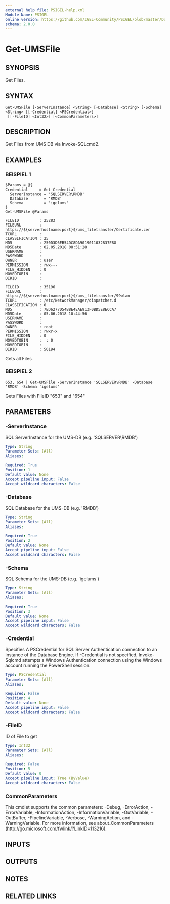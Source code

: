 ```yaml
---
external help file: PSIGEL-help.xml
Module Name: PSIGEL
online version: https://github.com/IGEL-Community/PSIGEL/blob/master/Docs/Get-UMSFile.md
schema: 2.0.0
---
```


# Get-UMSFile

## SYNOPSIS
Get Files.

## SYNTAX

```
Get-UMSFile [-ServerInstance] <String> [-Database] <String> [-Schema] <String> [[-Credential] <PSCredential>]
 [[-FileID] <Int32>] [<CommonParameters>]
```

## DESCRIPTION
Get Files from UMS DB via Invoke-SQLcmd2.

## EXAMPLES

### BEISPIEL 1
```
$Params = @{
Credential     = Get-Credential
  ServerInstance = 'SQLSERVER\RMDB'
  Database       = 'RMDB'
  Schema         = 'igelums'
}
Get-UMSFile @Params
```

```
FILEID         : 25283
FILEURL        : https://${serverhostname:port}$/ums_filetransfer/Certificate.cer
TCURL          :
CLASSIFICATION : 25
MD5            : 250D3D6EB54DC8DA9019011032837E8G
MD5Date        : 02.05.2018 08:51:28
USERNAME       :
PASSWORD       :
OWNER          : user
PERMISSION     : rwx---
FILE_HIDDEN    : 0
MOVEDTOBIN     :
DIRID          :

FILEID         : 35196
FILEURL        : https://${serverhostname:port}$/ums_filetransfer/99wlan
TCURL          : /etc/NetworkManager/dispatcher.d
CLASSIFICATION : 0
MD5            : 7ED6277D54B8E4EAE913F0BD5E8ECCA7
MD5Date        : 05.06.2018 10:44:56
USERNAME       :
PASSWORD       :
OWNER          : root
PERMISSION     : rwxr-x
FILE_HIDDEN    : 0
MOVEDTOBIN     :  : 0
MOVEDTOBIN     :
DIRID          : 50194
```

Gets all Files

### BEISPIEL 2
```
653, 654 | Get-UMSFile -ServerInstance 'SQLSERVER\RMDB' -Database 'RMDB' -Schema 'igelums'
```

Gets Files with FileID "653" and "654"

## PARAMETERS

### -ServerInstance
SQL ServerInstance for the UMS-DB (e.g.
'SQLSERVER\RMDB')

```yaml
Type: String
Parameter Sets: (All)
Aliases:

Required: True
Position: 1
Default value: None
Accept pipeline input: False
Accept wildcard characters: False
```

### -Database
SQL Database for the UMS-DB (e.g.
'RMDB')

```yaml
Type: String
Parameter Sets: (All)
Aliases:

Required: True
Position: 2
Default value: None
Accept pipeline input: False
Accept wildcard characters: False
```

### -Schema
SQL Schema for the UMS-DB (e.g.
'igelums')

```yaml
Type: String
Parameter Sets: (All)
Aliases:

Required: True
Position: 3
Default value: None
Accept pipeline input: False
Accept wildcard characters: False
```

### -Credential
Specifies A PSCredential for SQL Server Authentication connection to an instance of the Database Engine.
If -Credential is not specified, Invoke-Sqlcmd attempts a Windows Authentication connection using the
Windows account running the PowerShell session.

```yaml
Type: PSCredential
Parameter Sets: (All)
Aliases:

Required: False
Position: 4
Default value: None
Accept pipeline input: False
Accept wildcard characters: False
```

### -FileID
ID of File to get

```yaml
Type: Int32
Parameter Sets: (All)
Aliases:

Required: False
Position: 5
Default value: 0
Accept pipeline input: True (ByValue)
Accept wildcard characters: False
```

### CommonParameters
This cmdlet supports the common parameters: -Debug, -ErrorAction, -ErrorVariable, -InformationAction, -InformationVariable, -OutVariable, -OutBuffer, -PipelineVariable, -Verbose, -WarningAction, and -WarningVariable. For more information, see about_CommonParameters (http://go.microsoft.com/fwlink/?LinkID=113216).

## INPUTS

## OUTPUTS

## NOTES

## RELATED LINKS
